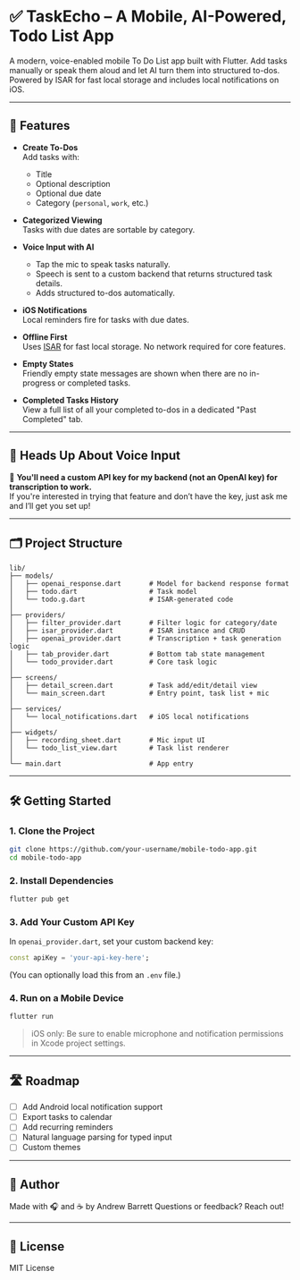 # ✅ TaskEcho – A Mobile, AI-Powered, Todo List App

A modern, voice-enabled mobile To Do List app built with Flutter. Add tasks manually or speak them aloud and let AI turn them into structured to-dos. Powered by ISAR for fast local storage and includes local notifications on iOS.

---

## 📱 Features

- **Create To-Dos**  
  Add tasks with:
  - Title
  - Optional description
  - Optional due date
  - Category (`personal`, `work`, etc.)

- **Categorized Viewing**  
  Tasks with due dates are sortable by category.

- **Voice Input with AI**  
  - Tap the mic to speak tasks naturally.
  - Speech is sent to a custom backend that returns structured task details.
  - Adds structured to-dos automatically.

- **iOS Notifications**  
  Local reminders fire for tasks with due dates.

- **Offline First**  
  Uses [ISAR](https://isar.dev/) for fast local storage. No network required for core features.

- **Empty States**  
  Friendly empty state messages are shown when there are no in-progress or completed tasks.

- **Completed Tasks History**  
  View a full list of all your completed to-dos in a dedicated "Past Completed" tab.

---

## 🧠 Heads Up About Voice Input

🔐 **You'll need a custom API key for my backend (not an OpenAI key) for transcription to work.**  
If you're interested in trying that feature and don’t have the key, just ask me and I’ll get you set up!

---

## 🗂 Project Structure

```
lib/
├── models/
│   ├── openai_response.dart       # Model for backend response format
│   ├── todo.dart                  # Task model
│   └── todo.g.dart                # ISAR-generated code
│
├── providers/
│   ├── filter_provider.dart       # Filter logic for category/date
│   ├── isar_provider.dart         # ISAR instance and CRUD
│   ├── openai_provider.dart       # Transcription + task generation logic
│   ├── tab_provider.dart          # Bottom tab state management
│   └── todo_provider.dart         # Core task logic
│
├── screens/
│   ├── detail_screen.dart         # Task add/edit/detail view
│   └── main_screen.dart           # Entry point, task list + mic
│
├── services/
│   └── local_notifications.dart   # iOS local notifications
│
├── widgets/
│   ├── recording_sheet.dart       # Mic input UI
│   └── todo_list_view.dart        # Task list renderer
│
└── main.dart                      # App entry
```

---

## 🛠 Getting Started

### 1. Clone the Project
```bash
git clone https://github.com/your-username/mobile-todo-app.git
cd mobile-todo-app
```

### 2. Install Dependencies
```bash
flutter pub get
```

### 3. Add Your Custom API Key
In `openai_provider.dart`, set your custom backend key:
```dart
const apiKey = 'your-api-key-here';
```
(You can optionally load this from an `.env` file.)

### 4. Run on a Mobile Device
```bash
flutter run
```

> iOS only: Be sure to enable microphone and notification permissions in Xcode project settings.

---

## 🛣️ Roadmap

- [ ] Add Android local notification support  
- [ ] Export tasks to calendar  
- [ ] Add recurring reminders  
- [ ] Natural language parsing for typed input  
- [ ] Custom themes  

---

## 👤 Author

Made with 🎧 and ☕️ by Andrew Barrett
Questions or feedback? Reach out!

---

## 📄 License

MIT License
